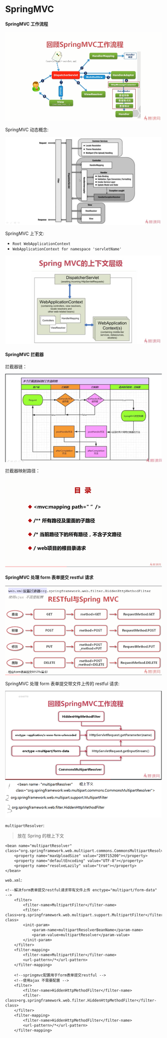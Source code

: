 # SpringMVC

#### SpringMVC 工作流程

![SpringMVC工作流程](images/springmvc/SpringMVC工作流程.png)

SpringMVC 动态概念:

![SpringMVC动态概念](images/springmvc/springmvc动态概念.jpg)

SpringMVC 上下文:

- `Root WebApplicationContext`
- `WebApplicationContext for namespace 'servletName'`

![SpringMVC 上下文](images/springmvc/SpringMvc上下文层级.jpg)

#### SpringMVC 拦截器

拦截器链：

![拦截器链](images/springmvc/SpringMvc拦截器链.png)

拦截器映射路径：

![拦截器链](images/springmvc/拦截器Mapping路径.png)

#### SpringMVC 处理 form 表单提交 restful 请求

![SpringMVC处理form表单提交restful请求](images/springmvc/SpringMVC处理form表单提交restful请求.png)

SpringMVC 处理 form 表单提交带文件上传的 restful 请求:

![SpringMVC处理form表单提交restful文件请求](images/springmvc/SpringMVC处理form表单提交restful文件请求.png)

`multipartResolver`:

> 放在 Spring 的根上下文

```
<bean name="multipartResolver" class="org.springframework.web.multipart.commons.CommonsMultipartResolver">
    <property name="maxUploadSize" value="209715200"></property>
    <property name="defaultEncoding" value="UTF-8"></property>
    <property name="resolveLazily" value="true"></property>
</bean>

```

`web.xml`:

```
<!--解决form表单提交restful请求带有文件上传 enctype="multipart/form-data"   -->
    <filter>
        <filter-name>MultipartFilter</filter-name>
        <filter-class>org.springframework.web.multipart.support.MultipartFilter</filter-class>
        <init-param>
            <param-name>multipartResolverBeanName</param-name>
            <param-value>multipartResolver</param-value>
        </init-param>
    </filter>
    <filter-mapping>
        <filter-name>MultipartFilter</filter-name>
        <url-pattern>/*</url-pattern>
    </filter-mapping>

    <!--springmvc配置用于form表单提交restful -->
    <!--使用ajax 不需要配置 -->
    <filter>
        <filter-name>HiddenHttpMethodFilter</filter-name>
        <filter-class>org.springframework.web.filter.HiddenHttpMethodFilter</filter-class>
    </filter>
    <filter-mapping>
        <filter-name>HiddenHttpMethodFilter</filter-name>
        <url-pattern>/*</url-pattern>
    </filter-mapping>

```
